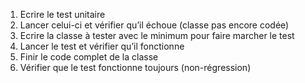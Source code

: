 
1. Ecrire le test unitaire
2. Lancer celui-ci et vérifier qu’il échoue (classe pas encore codée)
3. Ecrire la classe à tester avec le minimum pour faire marcher le test
4. Lancer le test et vérifier qu’il fonctionne
5. Finir le code complet de la classe
6. Vérifier que le test fonctionne toujours (non-régression)